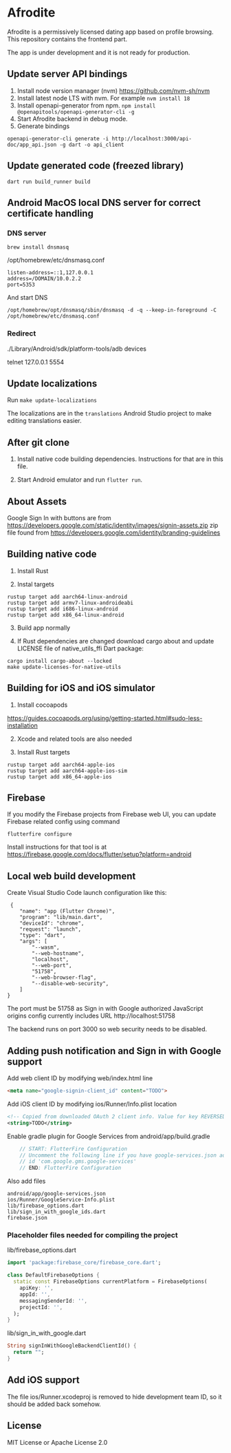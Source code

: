 # Afrodite
Afrodite is a permissively licensed dating app based on profile browsing. This
repository contains the frontend part.

The app is under development and it is not ready for production.

## Update server API bindings

1. Install node version manager (nvm) <https://github.com/nvm-sh/nvm>
2. Install latest node LTS with nvm. For example `nvm install 18`
3. Install openapi-generator from npm. `npm install @openapitools/openapi-generator-cli -g`
4. Start Afrodite backend in debug mode.
5. Generate bindings
```
openapi-generator-cli generate -i http://localhost:3000/api-doc/app_api.json -g dart -o api_client
```

## Update generated code (freezed library)

```
dart run build_runner build
```


## Android MacOS local DNS server for correct certificate handling

### DNS server
```
brew install dnsmasq
```

/opt/homebrew/etc/dnsmasq.conf
```
listen-address=::1,127.0.0.1
address=/DOMAIN/10.0.2.2
port=5353
```

And start DNS

```
/opt/homebrew/opt/dnsmasq/sbin/dnsmasq -d -q --keep-in-foreground -C /opt/homebrew/etc/dnsmasq.conf
```

### Redirect

./Library/Android/sdk/platform-tools/adb devices

telnet 127.0.0.1 5554


## Update localizations

Run `make update-localizations`

The localizations are in the `translations` Android Studio project to make
editing translations easier.

## After git clone

1. Install native code building dependencies. Instructions for that are in
this file.

2. Start Android emulator and run `flutter run`.

## About Assets

Google Sign In with buttons are from
<https://developers.google.com/static/identity/images/signin-assets.zip>
zip file found from <https://developers.google.com/identity/branding-guidelines>

## Building native code

1. Install Rust

2. Instal targets

```
rustup target add aarch64-linux-android
rustup target add armv7-linux-androideabi
rustup target add i686-linux-android
rustup target add x86_64-linux-android
```

3. Build app normally

4. If Rust dependencies are changed download cargo about and update
LICENSE file of native_utils_ffi Dart package:

```
cargo install cargo-about --locked
make update-licenses-for-native-utils
```

## Building for iOS and iOS simulator

1. Install cocoapods

<https://guides.cocoapods.org/using/getting-started.html#sudo-less-installation>

2. Xcode and related tools are also needed

3. Install Rust targets

```
rustup target add aarch64-apple-ios
rustup target add aarch64-apple-ios-sim
rustup target add x86_64-apple-ios
```

## Firebase

If you modify the Firebase projects from Firebase web UI, you
can update Firebase related config using command
```
flutterfire configure
```

Install instructions for that tool is at
<https://firebase.google.com/docs/flutter/setup?platform=android>

## Local web build development

Create Visual Studio Code launch configuration like this:

```
 {
    "name": "app (Flutter Chrome)",
    "program": "lib/main.dart",
    "deviceId": "chrome",
    "request": "launch",
    "type": "dart",
    "args": [
        "--wasm",
        "--web-hostname",
        "localhost",
        "--web-port",
        "51758",
        "--web-browser-flag",
        "--disable-web-security",
    ]
}
```

The port must be 51758 as Sign in with Google
authorized JavaScript origins config currently includes URL
http://localhost:51758

The backend runs on port 3000 so web security needs to be
disabled.

## Adding push notification and Sign in with Google support

Add web client ID by modifying web/index.html line

```html
<meta name="google-signin-client_id" content="TODO">
```

Add iOS client ID by modifying ios/Runner/Info.plist location

```xml
<!-- Copied from downloaded OAuth 2 client info. Value for key REVERSED_CLIENT_ID. -->
<string>TODO</string>
```

Enable gradle plugin for Google Services from android/app/build.gradle

```gradle
    // START: FlutterFire Configuration
    // Uncomment the following line if you have google-services.json added
    // id 'com.google.gms.google-services'
    // END: FlutterFire Configuration
```

Also add files

```
android/app/google-services.json
ios/Runner/GoogleService-Info.plist
lib/firebase_options.dart
lib/sign_in_with_google_ids.dart
firebase.json
```

### Placeholder files needed for compiling the project

lib/firebase_options.dart
```dart
import 'package:firebase_core/firebase_core.dart';

class DefaultFirebaseOptions {
  static const FirebaseOptions currentPlatform = FirebaseOptions(
    apiKey: '',
    appId: '',
    messagingSenderId: '',
    projectId: '',
  );
}
```

lib/sign_in_with_google.dart
```dart
String signInWithGoogleBackendClientId() {
  return "";
}
```

## Add iOS support

The file ios/Runner.xcodeproj is removed to hide development team ID, so it
should be added back somehow.

## License

MIT License or Apache License 2.0
